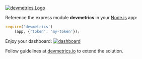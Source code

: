 [![devmetrics Logo](http://www.devmetrics.io/images/npmjs/logo.png)](http://www.devmetrics.io)

Reference the express module **devmetrics** in your [Node.js](http://nodejs.org) app:

```js
require('devmetrics')
	(app, {'token': 'my-token'});

```
Enjoy your dashboard: 
[![dashboard](http://www.devmetrics.io/images/npmjs/dashboard0.png)](http://devmetrics.io)


Follow guidelines at [devmetrics.io](http://www.devmetrics.io) to extend the solution.